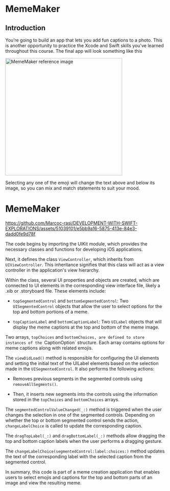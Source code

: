 # MemeMaker
## Introduction
You’re going to build an app that lets you add fun captions to a photo. This is another opportunity to practice the Xcode and Swift skills you've learned throughout this course. The final app will look something like this

<img width="366" alt="MemeMaker reference image" src="https://github.com/Marcoc-rasi/DEVELOPMENT-WITH-SWIFT-EXPLORATIONS/assets/51039101/c549e72b-4c81-4171-a025-bc651d87f122">

Selecting any one of the emoji will change the text above and below its image, so you can mix and match statements to suit your mood.

# MemeMaker 

https://github.com/Marcoc-rasi/DEVELOPMENT-WITH-SWIFT-EXPLORATIONS/assets/51039101/e5bb9a16-5875-413e-84e3-dadd0fe9d78f

The code begins by importing the UIKit module, which provides the necessary classes and functions for developing iOS applications.

Next, it defines the class `ViewController`, which inherits from `UIViewController`. This inheritance signifies that this class will act as a view controller in the application's view hierarchy.

Within the class, several UI properties and objects are created, which are connected to UI elements in the corresponding view interface file, likely a .xib or .storyboard file. These elements include:

- `topSegmentedControl` and `bottomSegmentedControl`: Two `UISegmentedControl` objects that allow the user to select options for the top and bottom portions of a meme.

- `topCaptionLabel` and `bottomCaptionLabel`: Two `UILabel` objects that will display the meme captions at the top and bottom of the meme image.

Two arrays, `topChoices` and `bottomChoices, are defined to store instances of the `CaptionOption` structure. Each array contains options for meme captions along with related emojis.

The `viewDidLoad()` method is responsible for configuring the UI elements and setting the initial text of the UILabel elements based on the selection made in the `UISegmentedControl`. It also performs the following actions:

- Removes previous segments in the segmented controls using `removeAllSegments()`.

- Then, it inserts new segments into the controls using the information stored in the `topChoices` and `bottomChoices` arrays.

The `segmentedControlValueChanged(_:)` method is triggered when the user changes the selection in one of the segmented controls. Depending on whether the top or bottom segmented control sends the action, `changeLabelChoice` is called to update the corresponding caption.

The `dragTopLabel(_:)` and `dragBottomLabel(_:)` methods allow dragging the top and bottom caption labels when the user performs a dragging gesture.

The `changeLabelChoice(segmentedControl:label:choices:)` method updates the text of the corresponding label with the selected caption from the segmented control.

In summary, this code is part of a meme creation application that enables users to select emojis and captions for the top and bottom parts of an image and view the resulting meme.


